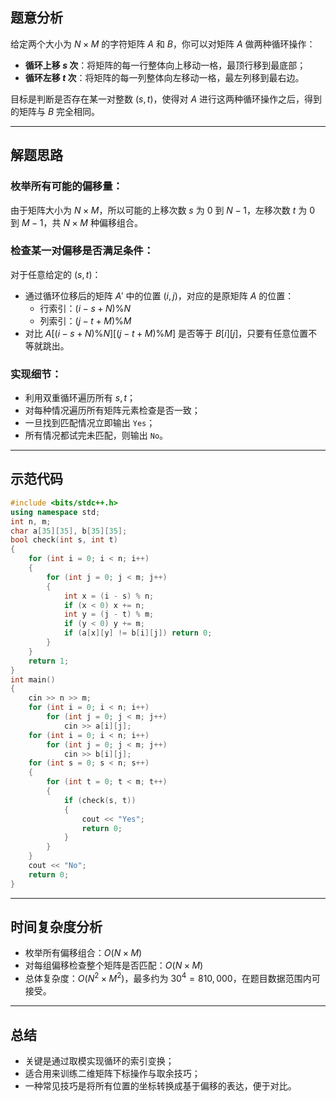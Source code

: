 ## 题意分析

给定两个大小为 $N \times M$ 的字符矩阵 $A$ 和 $B$，你可以对矩阵 $A$ 做两种循环操作：

- **循环上移 $s$ 次**：将矩阵的每一行整体向上移动一格，最顶行移到最底部；
- **循环左移 $t$ 次**：将矩阵的每一列整体向左移动一格，最左列移到最右边。

目标是判断是否存在某一对整数 $(s, t)$，使得对 $A$ 进行这两种循环操作之后，得到的矩阵与 $B$ 完全相同。

---

## 解题思路

### 枚举所有可能的偏移量：

由于矩阵大小为 $N \times M$，所以可能的上移次数 $s$ 为 $0$ 到 $N-1$，左移次数 $t$ 为 $0$ 到 $M-1$，共 $N \times M$ 种偏移组合。

### 检查某一对偏移是否满足条件：

对于任意给定的 $(s, t)$：

- 通过循环位移后的矩阵 $A'$ 中的位置 $(i,j)$，对应的是原矩阵 $A$ 的位置：
  - 行索引：$(i - s + N) \% N$
  - 列索引：$(j - t + M) \% M$
- 对比 $A[(i - s + N) \% N][(j - t + M) \% M]$ 是否等于 $B[i][j]$，只要有任意位置不等就跳出。

### 实现细节：

- 利用双重循环遍历所有 $s, t$；
- 对每种情况遍历所有矩阵元素检查是否一致；
- 一旦找到匹配情况立即输出 `Yes`；
- 所有情况都试完未匹配，则输出 `No`。

---

## 示范代码

```cpp
#include <bits/stdc++.h>
using namespace std;
int n, m;
char a[35][35], b[35][35];
bool check(int s, int t)
{
    for (int i = 0; i < n; i++)
    {
        for (int j = 0; j < m; j++)
        {
            int x = (i - s) % n;
            if (x < 0) x += n;
            int y = (j - t) % m;
            if (y < 0) y += m;
            if (a[x][y] != b[i][j]) return 0;
        }
    }
    return 1;
}
int main()
{
    cin >> n >> m;
    for (int i = 0; i < n; i++)
        for (int j = 0; j < m; j++)
            cin >> a[i][j];
    for (int i = 0; i < n; i++)
        for (int j = 0; j < m; j++)
            cin >> b[i][j];
    for (int s = 0; s < n; s++)
    {
        for (int t = 0; t < m; t++)
        {
            if (check(s, t)) 
            {
                cout << "Yes";
                return 0;
            }
        }
    }
    cout << "No";
    return 0;
}
```

---

## 时间复杂度分析

- 枚举所有偏移组合：$O(N \times M)$
- 对每组偏移检查整个矩阵是否匹配：$O(N \times M)$
- 总体复杂度：$O(N^2 \times M^2)$，最多约为 $30^4 = 810{,}000$，在题目数据范围内可接受。

---

## 总结

- 关键是通过取模实现循环的索引变换；
- 适合用来训练二维矩阵下标操作与取余技巧；
- 一种常见技巧是将所有位置的坐标转换成基于偏移的表达，便于对比。
